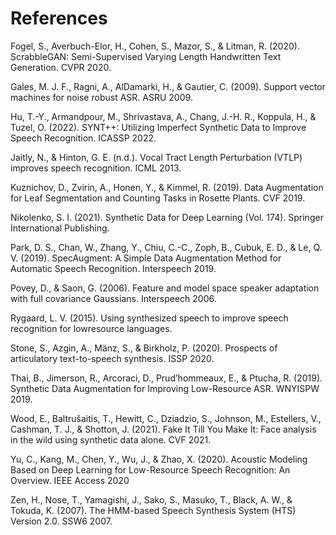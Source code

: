 # References

<a name="fogel2020scrabblegan"></a>Fogel, S., Averbuch-Elor, H., Cohen, S., Mazor, S., & Litman, R. (2020). ScrabbleGAN: Semi-Supervised Varying Length Handwritten Text Generation. CVPR 2020.

<a name="gales2009svm"></a>Gales, M. J. F., Ragni, A., AlDamarki, H., & Gautier, C. (2009). Support vector machines for noise robust ASR. ASRU 2009.

<a name="hu2022synt"></a>Hu, T.-Y., Armandpour, M., Shrivastava, A., Chang, J.-H. R., Koppula, H., & Tuzel, O. (2022). SYNT++: Utilizing Imperfect Synthetic Data to Improve Speech Recognition. ICASSP 2022.

<a name="jaitly2013vtlp"></a>Jaitly, N., & Hinton, G. E. (n.d.). Vocal Tract Length Perturbation (VTLP) improves speech recognition. ICML 2013.

<a name="kuznichov2019leaf"></a>Kuznichov, D., Zvirin, A., Honen, Y., & Kimmel, R. (2019). Data Augmentation for Leaf Segmentation and Counting Tasks in Rosette Plants. CVF 2019.

<a name="nikolenko2021synthetic"></a>Nikolenko, S. I. (2021). Synthetic Data for Deep Learning (Vol. 174). Springer International Publishing.

<a name="park2019specaugment"></a>Park, D. S., Chan, W., Zhang, Y., Chiu, C.-C., Zoph, B., Cubuk, E. D., & Le, Q. V. (2019). SpecAugment: A Simple Data Augmentation Method for Automatic Speech Recognition. Interspeech 2019.

<a name="povey2006fmllr"></a>Povey, D., & Saon, G. (2006). Feature and model space speaker adaptation with full covariance Gaussians. Interspeech 2006.

<a name="rygaard2015lowresource"></a>Rygaard, L. V. (2015). Using synthesized speech to improve speech recognition for lowresource languages.

<a name="stone2020articulatory"></a>Stone, S., Azgin, A., Mänz, S., & Birkholz, P. (2020). Prospects of articulatory text-to-speech synthesis. ISSP 2020.

<a name="thai2019improvinglowresource"></a>Thai, B., Jimerson, R., Arcoraci, D., Prud’hommeaux, E., & Ptucha, R. (2019). Synthetic Data Augmentation for Improving Low-Resource ASR. WNYISPW 2019.

<a name="wood2021face"></a>Wood, E., Baltrušaitis, T., Hewitt, C., Dziadzio, S., Johnson, M., Estellers, V., Cashman, T. J., & Shotton, J. (2021). Fake It Till You Make It: Face analysis in the wild using synthetic data alone. CVF 2021.

<a name="yu2020lowresourceoverview"></a>Yu, C., Kang, M., Chen, Y., Wu, J., & Zhao, X. (2020). Acoustic Modeling Based on Deep Learning for Low-Resource Speech Recognition: An Overview. IEEE Access 2020

<a name="zen2007hts"></a>Zen, H., Nose, T., Yamagishi, J., Sako, S., Masuko, T., Black, A. W., & Tokuda, K. (2007). The HMM-based Speech Synthesis System (HTS) Version 2.0. SSW6 2007.
